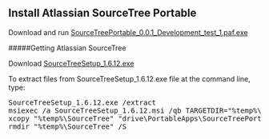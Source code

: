 Install Atlassian SourceTree Portable 
--------------------------------

Download and run [SourceTreePortable_0.0.1_Development_test_1.paf.exe](SourceTreePortable_0.0.1_Development_test_1.paf.exe?raw=true)

#####Getting Atlassian SourceTree

Download [SourceTreeSetup_1.6.12.exe](http://downloads.atlassian.com/software/sourcetree/windows/SourceTreeSetup_1.6.12.exe)

To extract files from SourceTreeSetup_1.6.12.exe file at the command line, type:

<pre>
SourceTreeSetup_1.6.12.exe /extract
msiexec /a SourceTreeSetup_1.6.12.msi /qb TARGETDIR="%temp%\SourceTree"
xcopy "%temp%\SourceTree" "drive\PortableApps\SourceTreePortable\App\SourceTree" /S /i
rmdir "%temp%\SourceTree" /S
</pre>
